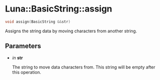 # Luna::BasicString::assign

```c++
void assign(BasicString &&str)
```

Assigns the string data by moving characters from another string. 



## Parameters
* *in* **str**

    The string to move data characters from. This string will be empty after this operation. 

